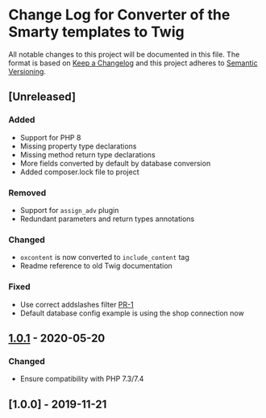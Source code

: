 # Change Log for Converter of the Smarty templates to Twig

All notable changes to this project will be documented in this file.
The format is based on [Keep a Changelog](http://keepachangelog.com/)
and this project adheres to [Semantic Versioning](http://semver.org/).

## [Unreleased]

### Added
- Support for PHP 8
- Missing property type declarations
- Missing method return type declarations
- More fields converted by default by database conversion
- Added composer.lock file to project

### Removed
- Support for `assign_adv` plugin
- Redundant parameters and return types annotations

### Changed
- `oxcontent` is now converted to `include_content` tag
- Readme reference to old Twig documentation

### Fixed
- Use correct addslashes filter [PR-1](https://github.com/OXID-eSales/smarty-to-twig-converter/pull/1)
- Default database config example is using the shop connection now

## [1.0.1] - 2020-05-20

### Changed
- Ensure compatibility with PHP 7.3/7.4

## [1.0.0] - 2019-11-21

[1.0.1]: https://github.com/OXID-eSales/smarty-to-twig-converter/compare/v1.0.0...v1.0.1
